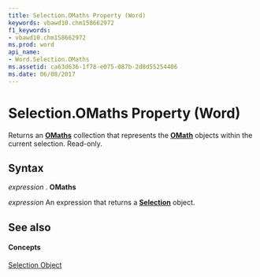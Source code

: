 ```yaml
---
title: Selection.OMaths Property (Word)
keywords: vbawd10.chm158662972
f1_keywords:
- vbawd10.chm158662972
ms.prod: word
api_name:
- Word.Selection.OMaths
ms.assetid: ca63d636-1f78-e075-087b-2d8d55254406
ms.date: 06/08/2017
---
```



# Selection.OMaths Property (Word)

Returns an  **[OMaths](Word.OMaths.md)** collection that represents the **[OMath](Word.OMath.md)** objects within the current selection. Read-only.


## Syntax

 _expression_ . **OMaths**

 _expression_ An expression that returns a **[Selection](Word.Selection.md)** object.


## See also


#### Concepts


[Selection Object](Word.Selection.md)

